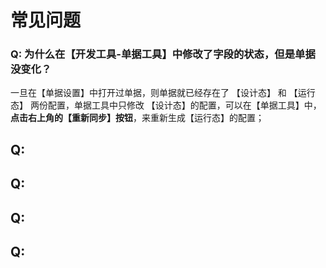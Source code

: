 # 常见问题

### Q: 为什么在【开发工具-单据工具】中修改了字段的状态，但是单据没变化？

一旦在【单据设置】中打开过单据，则单据就已经存在了 【设计态】 和 【运行态】 两份配置，单据工具中只修改 【设计态】的配置，可以在【单据工具】中，**点击右上角的【重新同步】按钮**，来重新生成【运行态】的配置；

## Q:

## Q:

## Q:

## Q:



